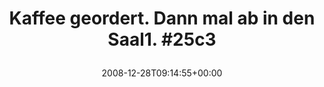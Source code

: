 ---
retweeted: false
source: <a href="http://twitter.com" rel="nofollow">Twitter Web Client</a>
entities:
  hashtags:
  - text: 25c3
    indices:
    - '43'
    - '48'
  symbols: []
  user_mentions: []
  urls: []
display_text_range:
- '0'
- '48'
favorite_count: '0'
id_str: '1082087779'
truncated: false
retweet_count: '0'
id: '1082087779'
created_at: Sun Dec 28 09:14:55 +0000 2008
favorited: false
full_text: 'Kaffee geordert. Dann mal ab in den Saal1. #25c3'
lang: de
tags:
- 25c3
- pesos/twitter
date: '2008-12-28T09:14:55+00:00'
src: https://twitter.com/bascht/status/1082087779
original_url: https://twitter.com/bascht/status/1082087779
type: twitter_tweet
text: 'Kaffee geordert. Dann mal ab in den Saal1. #25c3'
title: 'Kaffee geordert. Dann mal ab in den Saal1. #25c3

  '

---